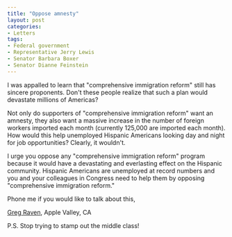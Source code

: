 ```yaml
---
title: "Oppose amnesty"
layout: post
categories:
- Letters
tags:
- Federal government
- Representative Jerry Lewis
- Senator Barbara Boxer
- Senator Dianne Feinstein
---
```


I was appalled to learn that "comprehensive immigration reform" still has sincere proponents. Don't these people realize that such a plan would devastate millions of Americas?  
  
Not only do supporters of "comprehensive immigration reform" want an amnesty, they also want a massive increase in the number of foreign workers imported each month (currently 125,000 are imported each month). How would this help unemployed Hispanic Americans looking day and night for job opportunities? Clearly, it wouldn't.

I urge you oppose any "comprehensive immigration reform" program because it would have a devastating and everlasting effect on the Hispanic community. Hispanic Americans are unemployed at record numbers and you and your colleagues in Congress need to help them by opposing "comprehensive immigration reform."

Phone me if you would like to talk about this,

[Greg Raven](https://www.gregraven.org), Apple Valley, CA

P.S. Stop trying to stamp out the middle class!